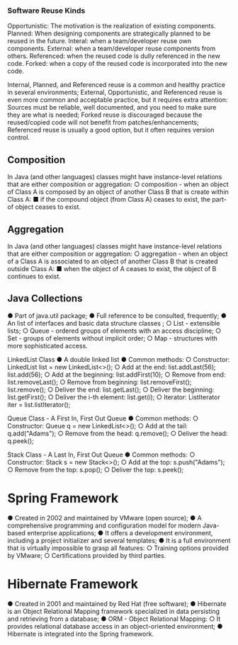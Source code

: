 ### Software Reuse Kinds

Opportunistic: The motivation is the realization of existing components.
Planned: When designing components are strategically planned to be reused in the future.
Interal: when a team/developer reuse own components.
External: when a team/developer reuse components from others.
Referenced: when the reused code is dully referenced in the new code.
Forked: when a copy of the reused code is incorporated into the new code.

Internal, Planned, and Referenced reuse is a common and healthy practice
in several environments;
External, Opportunistic, and Referenced reuse is even more common and
acceptable practice, but it requires extra attention:
Sources must be reliable, well documented, and you need to make sure
they are what is needed;
Forked reuse is discouraged because the reused/copied code will not
benefit from patches/enhancements;
Referenced reuse is usually a good option, but it often requires version
control.

## Composition

In Java (and other languages) classes
might have instance-level relations that
are either composition or aggregation:
○ composition - when an object of
Class A is composed by an object of
another Class B that is create within
Class A:
■ if the compound object (from
Class A) ceases to exist, the part-
of object ceases to exist.

## Aggregation

In Java (and other languages) classes might
have instance-level relations that are either
composition or aggregation:
○ aggregation - when an object of a Class
A is associated to an object of another
Class B that is created outside Class A:
■ when the object of A ceases to
exist, the object of B continues to
exist.

## Java Collections

● Part of java.util package;
● Full reference to be consulted,
frequently;
● An list of interfaces and basic
data structure classes ;
○ List - extensible lists;
○ Queue - ordered groups
of elements with an
access discipline;
○ Set - groups of elements
without implicit order;
○ Map - structures with
more sophisticated
access.

LinkedList Class
● A double linked list
● Common methods:
○ Constructor: LinkedList<int> list = new
LinkedList<>();
○ Add at the end: list.addLast(56);
list.add(56);
○ Add at the beginning: list.addFirst(10);
○ Remove from end: list.removeLast();
○ Remove from beginning: list.removeFirst();
list.remove();
○ Deliver the end: list.getLast();
○ Deliver the beginning: list.getFirst();
○ Deliver the i-th element: list.get(i);
○ Iterator: ListIterator<int> iter = list.listIterator();

Queue Class - A First In, First Out Queue
● Common methods:
○ Constructor: Queue<String> q = new
LinkedList<>();
○ Add at the tail: q.add("Adams");
○ Remove from the head: q.remove();
○ Deliver the head: q.peek();

Stack Class - A Last In, First Out Queue
● Common methods:
○ Constructor: Stack<String> s = new Stack<>();
○ Add at the top: s.push("Adams");
○ Remove from the top: s.pop();
○ Deliver the top: s.peek();

# Spring Framework

● Created in 2002 and maintained by VMware (open source);
● A comprehensive programming and configuration model for modern
Java-based enterprise applications;
● It offers a development environment, including a project initializer and
several templates;
● It is a full environment that is virtually impossible to grasp all features:
○ Training options provided by VMware;
○ Certifications provided by third parties.

# Hibernate Framework

● Created in 2001 and maintained by Red Hat (free software);
● Hibernate is an Object Relational Mapping framework specialized in data
persisting and retrieving from a database;
● ORM - Object Relational Mapping:
○ It provides relational database access in an object-oriented
environment;
● Hibernate is integrated into the Spring framework.
